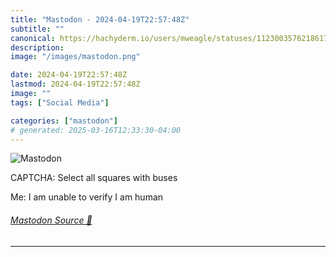 ```yaml
---
title: "Mastodon - 2024-04-19T22:57:48Z"
subtitle: ""
canonical: https://hachyderm.io/users/mweagle/statuses/112300357621861733
description:
image: "/images/mastodon.png"

date: 2024-04-19T22:57:48Z
lastmod: 2024-04-19T22:57:48Z
image: ""
tags: ["Social Media"]

categories: ["mastodon"]
# generated: 2025-03-16T12:33:30-04:00
---
```

![Mastodon](/images/mastodon.png)

<p>CAPTCHA: Select all squares with buses</p><p>Me: I am unable to verify I am human</p>


###### [Mastodon Source 🐘](https://hachyderm.io/@mweagle/112300357621861733)

___
